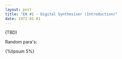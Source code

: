 ```yaml
---
layout: post
title: "EN #1 - Digital Synthesiser (Introduction)"
date: 1972-01-01
---
```


(TBD)

Random para's:

{%lipsum 5%}